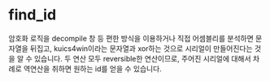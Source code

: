 # find_id

암호화 로직을 decompile 창 등 편한 방식을 이용하거나 직접 어셈블리를 분석하면 문자열을 뒤집고, kuics4win이라는 문자열과 xor하는 것으로 시리얼이 만들어진다는 것을 알 수 있습니다. 두 연산 모두 reversible한 연산이므로, 주어진 시리얼에 대해서 차례로 역연산을 취하면 원하는 id를 얻을 수 있습니다.